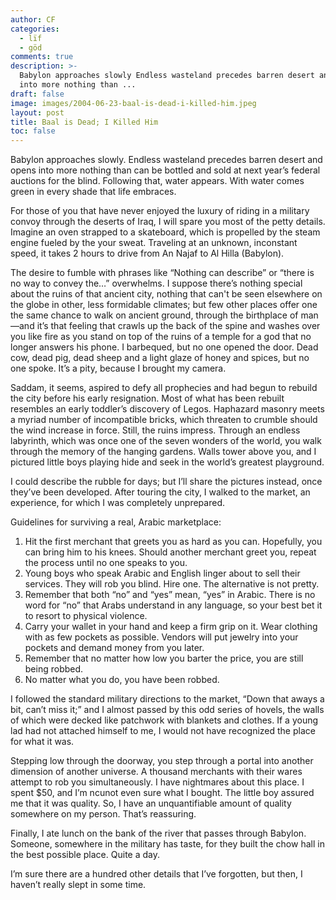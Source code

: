 ```yaml
---
author: CF
categories:
  - lïf
  - göd
comments: true
description: >-
  Babylon approaches slowly Endless wasteland precedes barren desert and opens
  into more nothing than ...
draft: false
image: images/2004-06-23-baal-is-dead-i-killed-him.jpeg
layout: post
title: Baal is Dead; I Killed Him
toc: false
---
```

    
Babylon approaches slowly. Endless wasteland precedes barren desert and opens into more nothing than can be bottled and sold at next year’s federal auctions for the blind. Following that, water appears. With water comes green in every shade that life embraces.    
    
For those of you that have never enjoyed the luxury of riding in a military convoy through the deserts of Iraq, I will spare you most of the petty details. Imagine an oven strapped to a skateboard, which is propelled by the steam engine fueled by the your sweat. Traveling at an unknown, inconstant speed, it takes 2 hours to drive from An Najaf to Al Hilla (Babylon).    
    
The desire to fumble with phrases like “Nothing can describe” or “there is no way to convey the…” overwhelms. I suppose there’s nothing special about the ruins of that ancient city, nothing that can't be seen elsewhere on the globe in other, less formidable climates; but few other places offer one the same chance to walk on ancient ground, through the birthplace of man—and it’s that feeling that crawls up the back of the spine and washes over you like fire as you stand on top of the ruins of a temple for a god that no longer answers his phone. I barbequed, but no one opened the door. Dead cow, dead pig, dead sheep and a light glaze of honey and spices, but no one spoke. It’s a pity, because I brought my camera.    
    
Saddam, it seems, aspired to defy all prophecies and had begun to rebuild the city before his early resignation. Most of what has been rebuilt resembles an early toddler’s discovery of Legos. Haphazard masonry meets a myriad number of incompatible bricks, which threaten to crumble should the wind increase in force. Still, the ruins impress. Through an endless labyrinth, which was once one of the seven wonders of the world, you walk through the memory of the hanging gardens. Walls tower above you, and I pictured little boys playing hide and seek in the world’s greatest playground.    
    
I could describe the rubble for days; but I’ll share the pictures instead, once they’ve been developed. After touring the city, I walked to the market, an experience, for which I was completely unprepared.    
    
Guidelines for surviving a real, Arabic marketplace:    
    
1. Hit the first merchant that greets you as hard as you can. Hopefully, you can bring him to his knees. Should another merchant greet you, repeat the process until no one speaks to you.    
1. Young boys who speak Arabic and English linger about to sell their services. They will rob you blind. Hire one. The alternative is not pretty.    
1. Remember that both “no” and “yes” mean, “yes” in Arabic. There is no word for “no” that Arabs understand in any language, so your best bet it to resort to physical violence.    
1. Carry your wallet in your hand and keep a firm grip on it. Wear clothing with as few pockets as possible. Vendors will put jewelry into your pockets and demand money from you later.    
1. Remember that no matter how low you barter the price, you are still being robbed.    
1. No matter what you do, you have been robbed.    
    
I followed the standard military directions to the market, “Down that aways a bit, can’t miss it;” and I almost passed by this odd series of hovels, the walls of which were decked like patchwork with blankets and clothes. If a young lad had not attached himself to me, I would not have recognized the place for what it was.    
    
Stepping low through the doorway, you step through a portal into another dimension of another universe. A thousand merchants with their wares attempt to rob you simultaneously. I have nightmares about this place. I spent \$50, and I’m ncunot even sure what I bought. The little boy assured me that it was quality. So, I have an unquantifiable amount of quality somewhere on my person. That’s reassuring.    
    
Finally, I ate lunch on the bank of the river that passes through Babylon. Someone, somewhere in the military has taste, for they built the chow hall in the best possible place. Quite a day.    
    
I’m sure there are a hundred other details that I’ve forgotten, but then, I haven’t really slept in some time.    
